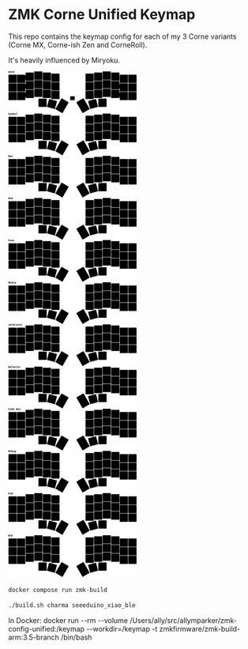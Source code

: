 # ZMK Corne Unified Keymap

This repo contains the keymap config for each of my 3 Corne variants (Corne MX, Corne-ish Zen and CorneRoll).

It's heavily influenced by Miryoku.

![Keymap](keymap-drawer/base.svg)


```sh
docker compose run zmk-build
```

```sh
./build.sh charma seeeduino_xiao_ble

```

In Docker:
docker run --rm --volume /Users/ally/src/allymparker/zmk-config-unified:/keymap --workdir=/keymap -t zmkfirmware/zmk-build-arm:3.5-branch /bin/bash
